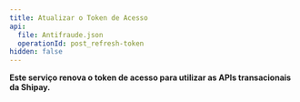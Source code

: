 ```yaml
---
title: Atualizar o Token de Acesso
api:
  file: Antifraude.json
  operationId: post_refresh-token
hidden: false
---
```

**Este serviço renova o token de acesso para utilizar as APIs transacionais da Shipay.**